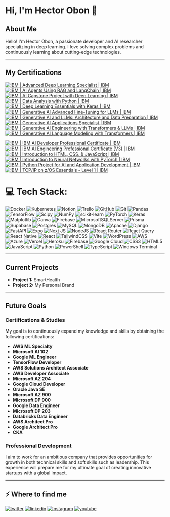 # Hi, I'm Hector Obon 👋

## About Me
Hello! I'm Hector Obon, a passionate developer and AI researcher specializing in deep learning. I love solving complex problems and continuously learning about cutting-edge technologies.

---
## My Certifications
[![IBM | Advanced Deep Learning Specialist | IBM](https://img.shields.io/badge/IBM%20%7C%20Advanced%20Deep%20Learning%20Specialist%20%7C%20IBM-0052CC?style=for-the-badge&logo=ibm&logoColor=white)](https://www.credly.com/badges/9a71ff72-f53f-4ca7-9d6e-91d4c4e0bbb6)  
[![IBM | AI Agents Using RAG and LangChain | IBM](https://img.shields.io/badge/IBM%20%7C%20AI%20Agents%20Using%20RAG%20and%20LangChain%20%7C%20IBM-0052CC?style=for-the-badge&logo=ibm&logoColor=white)](https://www.credly.com/badges/9018fc8b-7a65-403e-8dbf-12df2d31b899)  
[![IBM | AI Capstone Project with Deep Learning | IBM](https://img.shields.io/badge/IBM%20%7C%20AI%20Capstone%20Project%20with%20Deep%20Learning%20%7C%20IBM-0052CC?style=for-the-badge&logo=ibm&logoColor=white)](https://www.credly.com/badges/6b9021ef-6441-4e16-8185-829b1c0738b9)  
[![IBM | Data Analysis with Python | IBM](https://img.shields.io/badge/IBM%20%7C%20Data%20Analysis%20with%20Python%20%7C%20IBM-0052CC?style=for-the-badge&logo=ibm&logoColor=white)](https://www.credly.com/badges/302954a0-0d46-4bb2-a7db-97a9078130b4)  
[![IBM | Deep Learning Essentials with Keras | IBM](https://img.shields.io/badge/IBM%20%7C%20Deep%20Learning%20Essentials%20with%20Keras%20%7C%20IBM-0052CC?style=for-the-badge&logo=ibm&logoColor=white)](https://www.credly.com/badges/64e7debd-1c4b-4f88-8dee-89daace9e42d)  
[![IBM | Generative AI Advanced Fine-Tuning for LLMs | IBM](https://img.shields.io/badge/IBM%20%7C%20Generative%20AI%20Advanced%20Fine--Tuning%20for%20LLMs%20%7C%20IBM-0052CC?style=for-the-badge&logo=ibm&logoColor=white)](https://www.credly.com/badges/79519a91-d14b-44c8-888f-9581aca7dfe3)  
[![IBM | Generative AI and LLMs: Architecture and Data Preparation | IBM](https://img.shields.io/badge/IBM%20%7C%20Generative%20AI%20and%20LLMs%3A%20Architecture%20and%20Data%20Preparation%20%7C%20IBM-0052CC?style=for-the-badge&logo=ibm&logoColor=white)](https://www.credly.com/badges/b41cee89-edd1-4909-9733-60a01464d04c)  
[![IBM | Generative AI Applications Specialist | IBM](https://img.shields.io/badge/IBM%20%7C%20Generative%20AI%20Applications%20Specialist%20%7C%20IBM-0052CC?style=for-the-badge&logo=ibm&logoColor=white)](https://www.credly.com/badges/d0c070e8-dcbe-4b56-b18d-8449a3d25697)  
[![IBM | Generative AI Engineering with Transformers & LLMs | IBM](https://img.shields.io/badge/IBM%20%7C%20Generative%20AI%20Engineering%20with%20Transformers%20%26%20LLMs%20%7C%20IBM-0052CC?style=for-the-badge&logo=ibm&logoColor=white)](https://www.credly.com/badges/693d4b49-c117-454d-a244-94536d3b2bfd)  
[![IBM | Generative AI Language Modeling with Transformers | IBM](https://img.shields.io/badge/IBM%20%7C%20Generative%20AI%20Language%20Modeling%20with%20Transformers%20%7C%20IBM-0052CC?style=for-the-badge&logo=ibm&logoColor=white)](https://www.credly.com/badges/89cd0671-1870-41b6-b09e-991b14a0ede3)

[![IBM | IBM AI Developer Professional Certificate | IBM](https://img.shields.io/badge/IBM%20%7C%20IBM%20AI%20Developer%20Professional%20Certificate%20%7C%20IBM-0052CC?style=for-the-badge&logo=ibm&logoColor=white)](https://www.credly.com/badges/6a076a12-361f-48ee-9f7b-ac5ecace8309)  
[![IBM | IBM AI Engineering Professional Certificate (V3) | IBM](https://img.shields.io/badge/IBM%20%7C%20IBM%20AI%20Engineering%20Professional%20Certificate%20%28V3%29%20%7C%20IBM-0052CC?style=for-the-badge&logo=ibm&logoColor=white)](https://www.credly.com/badges/4b9622e7-7471-421d-bd10-5e52b74b9afc)  
[![IBM | Introduction to HTML, CSS, & JavaScript | IBM](https://img.shields.io/badge/IBM%20%7C%20Introduction%20to%20HTML%2C%20CSS%2C%20%26%20JavaScript%20%7C%20IBM-0052CC?style=for-the-badge&logo=ibm&logoColor=white)](https://www.credly.com/badges/93c2b1bd-9018-4425-8d1f-d4e6fb3648db)  
[![IBM | Introduction to Neural Networks with PyTorch | IBM](https://img.shields.io/badge/IBM%20%7C%20Introduction%20to%20Neural%20Networks%20with%20PyTorch%20%7C%20IBM-0052CC?style=for-the-badge&logo=ibm&logoColor=white)](https://www.credly.com/badges/d8b1c566-d7bd-4b30-a961-9058edffaac8)  
[![IBM | Python Project for AI and Application Development | IBM](https://img.shields.io/badge/IBM%20%7C%20Python%20Project%20for%20AI%20and%20Application%20Development%20%7C%20IBM-0052CC?style=for-the-badge&logo=ibm&logoColor=white)](https://www.credly.com/badges/26dfcaeb-068d-4ab3-8266-42bd6f6f08c9)  
[![IBM | TCP/IP on z/OS Essentials - Level 1 | IBM](https://img.shields.io/badge/IBM%20%7C%20TCP/IP%20on%20z%2FOS%20Essentials%20-%20Level%201%20%7C%20IBM-0052CC?style=for-the-badge&logo=ibm&logoColor=white)](https://www.credly.com/badges/28306cc1-bf75-465e-a08a-aad5f7ffb521)


# 💻 Tech Stack:
![Docker](https://img.shields.io/badge/docker-%230db7ed.svg?style=for-the-badge&logo=docker&logoColor=white) ![Kubernetes](https://img.shields.io/badge/kubernetes-%23326ce5.svg?style=for-the-badge&logo=kubernetes&logoColor=white) ![Notion](https://img.shields.io/badge/Notion-%23000000.svg?style=for-the-badge&logo=notion&logoColor=white) ![Trello](https://img.shields.io/badge/Trello-%23026AA7.svg?style=for-the-badge&logo=Trello&logoColor=white) ![GitHub](https://img.shields.io/badge/github-%23121011.svg?style=for-the-badge&logo=github&logoColor=white) ![Git](https://img.shields.io/badge/git-%23F05033.svg?style=for-the-badge&logo=git&logoColor=white) ![Pandas](https://img.shields.io/badge/pandas-%23150458.svg?style=for-the-badge&logo=pandas&logoColor=white) ![TensorFlow](https://img.shields.io/badge/TensorFlow-%23FF6F00.svg?style=for-the-badge&logo=TensorFlow&logoColor=white) ![Scipy](https://img.shields.io/badge/SciPy-%230C55A5.svg?style=for-the-badge&logo=scipy&logoColor=%white) ![NumPy](https://img.shields.io/badge/numpy-%23013243.svg?style=for-the-badge&logo=numpy&logoColor=white) ![scikit-learn](https://img.shields.io/badge/scikit--learn-%23F7931E.svg?style=for-the-badge&logo=scikit-learn&logoColor=white) ![PyTorch](https://img.shields.io/badge/PyTorch-%23EE4C2C.svg?style=for-the-badge&logo=PyTorch&logoColor=white) ![Keras](https://img.shields.io/badge/Keras-%23D00000.svg?style=for-the-badge&logo=Keras&logoColor=white) ![Matplotlib](https://img.shields.io/badge/Matplotlib-%23ffffff.svg?style=for-the-badge&logo=Matplotlib&logoColor=black) ![Canva](https://img.shields.io/badge/Canva-%2300C4CC.svg?style=for-the-badge&logo=Canva&logoColor=white) ![Firebase](https://img.shields.io/badge/firebase-a08021?style=for-the-badge&logo=firebase&logoColor=ffcd34) ![MicrosoftSQLServer](https://img.shields.io/badge/Microsoft%20SQL%20Server-CC2927?style=for-the-badge&logo=microsoft%20sql%20server&logoColor=white) ![Prisma](https://img.shields.io/badge/Prisma-3982CE?style=for-the-badge&logo=Prisma&logoColor=white) ![Supabase](https://img.shields.io/badge/Supabase-3ECF8E?style=for-the-badge&logo=supabase&logoColor=white) ![Postgres](https://img.shields.io/badge/postgres-%23316192.svg?style=for-the-badge&logo=postgresql&logoColor=white) ![MySQL](https://img.shields.io/badge/mysql-4479A1.svg?style=for-the-badge&logo=mysql&logoColor=white) ![MongoDB](https://img.shields.io/badge/MongoDB-%234ea94b.svg?style=for-the-badge&logo=mongodb&logoColor=white) ![Apache](https://img.shields.io/badge/apache-%23D42029.svg?style=for-the-badge&logo=apache&logoColor=white) ![Django](https://img.shields.io/badge/django-%23092E20.svg?style=for-the-badge&logo=django&logoColor=white) ![FastAPI](https://img.shields.io/badge/FastAPI-005571?style=for-the-badge&logo=fastapi) ![Expo](https://img.shields.io/badge/expo-1C1E24?style=for-the-badge&logo=expo&logoColor=#D04A37) ![Next JS](https://img.shields.io/badge/Next-black?style=for-the-badge&logo=next.js&logoColor=white) ![NodeJS](https://img.shields.io/badge/node.js-6DA55F?style=for-the-badge&logo=node.js&logoColor=white) ![React Router](https://img.shields.io/badge/React_Router-CA4245?style=for-the-badge&logo=react-router&logoColor=white) ![React Query](https://img.shields.io/badge/-React%20Query-FF4154?style=for-the-badge&logo=react%20query&logoColor=white) ![React Native](https://img.shields.io/badge/react_native-%2320232a.svg?style=for-the-badge&logo=react&logoColor=%2361DAFB) ![React](https://img.shields.io/badge/react-%2320232a.svg?style=for-the-badge&logo=react&logoColor=%2361DAFB) ![TailwindCSS](https://img.shields.io/badge/tailwindcss-%2338B2AC.svg?style=for-the-badge&logo=tailwind-css&logoColor=white) ![Vite](https://img.shields.io/badge/vite-%23646CFF.svg?style=for-the-badge&logo=vite&logoColor=white) ![WordPress](https://img.shields.io/badge/WordPress-%23117AC9.svg?style=for-the-badge&logo=WordPress&logoColor=white) ![AWS](https://img.shields.io/badge/AWS-%23FF9900.svg?style=for-the-badge&logo=amazon-aws&logoColor=white) ![Azure](https://img.shields.io/badge/azure-%230072C6.svg?style=for-the-badge&logo=microsoftazure&logoColor=white) ![Vercel](https://img.shields.io/badge/vercel-%23000000.svg?style=for-the-badge&logo=vercel&logoColor=white) ![Heroku](https://img.shields.io/badge/heroku-%23430098.svg?style=for-the-badge&logo=heroku&logoColor=white) ![Firebase](https://img.shields.io/badge/firebase-%23039BE5.svg?style=for-the-badge&logo=firebase) ![Google Cloud](https://img.shields.io/badge/GoogleCloud-%234285F4.svg?style=for-the-badge&logo=google-cloud&logoColor=white) ![CSS3](https://img.shields.io/badge/css3-%231572B6.svg?style=for-the-badge&logo=css3&logoColor=white) ![HTML5](https://img.shields.io/badge/html5-%23E34F26.svg?style=for-the-badge&logo=html5&logoColor=white) ![JavaScript](https://img.shields.io/badge/javascript-%23323330.svg?style=for-the-badge&logo=javascript&logoColor=%23F7DF1E) ![Python](https://img.shields.io/badge/python-3670A0?style=for-the-badge&logo=python&logoColor=ffdd54) ![PowerShell](https://img.shields.io/badge/PowerShell-%235391FE.svg?style=for-the-badge&logo=powershell&logoColor=white) ![TypeScript](https://img.shields.io/badge/typescript-%23007ACC.svg?style=for-the-badge&logo=typescript&logoColor=white) ![Windows Terminal](https://img.shields.io/badge/Windows%20Terminal-%234D4D4D.svg?style=for-the-badge&logo=windows-terminal&logoColor=white)

---

## Current Projects

- **Project 1:** SmartHealth
- **Project 2:** My Personal Brand
---

## Future Goals

### Certifications & Studies
My goal is to continuously expand my knowledge and skills by obtaining the following certifications:

- **AWS ML Specialty**
- **Microsoft AI 102**
- **Google ML Engineer**
- **TensorFlow Developer**
- **AWS Solutions Architect Associate**
- **AWS Developer Associate**
- **Microsoft AZ 204**
- **Google Cloud Developer**
- **Oracle Java SE**
- **Microsoft AZ 900**
- **Microsoft DP 900**
- **Google Data Engineer**
- **Microsoft DP 203**
- **Databricks Data Engineer**
- **AWS Architect Pro**
- **Google Architect Pro**
- **CKA**

### Professional Development
I aim to work for an ambitious company that provides opportunities for growth in both technical skills and soft skills such as leadership. This experience will prepare me for my ultimate goal of creating innovative startups with a global impact.

---

<h2>⚡️ Where to find me</h2>
<p><a target="_blank" href="https://twitter.com/https://x.com/obonhector" style="display: inline-block;"><img src="https://img.shields.io/badge/twitter-x?style=for-the-badge&logo=x&logoColor=white&color=%230f1419" alt="twitter" /></a>
<a target="_blank" href="https://www.linkedin.com/in/https://www.linkedin.com/in/hector-obon" style="display: inline-block;"><img src="https://img.shields.io/badge/linkedin-logo?style=for-the-badge&logo=linkedin&logoColor=white&color=%230a77b6" alt="linkedin" /></a>
<a target="_blank" href="https://www.instagram.com/https://www.instagram.com/obonhector/" style="display: inline-block;"><img src="https://img.shields.io/badge/instagram-logo?style=for-the-badge&logo=instagram&logoColor=white&color=%23F35369" alt="instagram" /></a>
<a target="_blank" href="https://www.youtube.com/https://www.youtube.com/@HectorObon" style="display: inline-block;"><img src="https://img.shields.io/badge/youtube-logo?style=for-the-badge&logo=youtube&logoColor=white&color=%23cc0000" alt="youtube" /></a></p>
